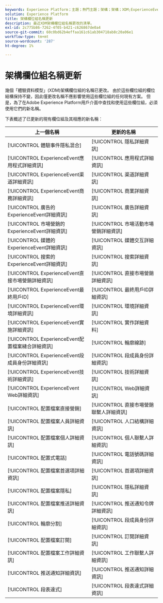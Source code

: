 ```yaml
---
keywords: Experience Platform；主題；熱門主題；架構；架構；XDM;ExperienceEvent;fields;schemas；架構；架構設計；欄位組；欄位組；enduserids；最終用戶；ids;updates;
solution: Experience Platform
title: 架構欄位組名稱更新
description: 最近XDM架構欄位組名稱更改的清單。
exl-id: 2c775b86-7262-4f05-b421-c626867de0a4
source-git-commit: 60c0bd62b4effaa161c61ab304718ab8c20a06e1
workflow-type: tm+mt
source-wordcount: '287'
ht-degree: 1%

---
```



# 架構欄位組名稱更新

幾個「體驗資料模型」(XDM)架構欄位組的名稱已更改。 由於這些欄位組的欄位結構保持不變，因此僅更改名稱不應影響使用這些欄位組的任何現有方案。 但是，為了在Adobe Experience Platform用戶介面中查找和使用這些欄位組，必須使用它們的新名稱。

下表概述了已更新的現有欄位組及其相應的新名稱：

| 上一個名稱 | 更新的名稱 |
| --- | --- |
| [!UICONTROL 體驗事件隱私混合] | [!UICONTROL 隱私詳細資訊] |
| [!UICONTROL ExperienceEvent應用程式詳細資訊] | [!UICONTROL 應用程式詳細資訊] |
| [!UICONTROL ExperienceEvent渠道詳細資訊] | [!UICONTROL 渠道詳細資訊] |
| [!UICONTROL ExperienceEvent商務詳細資訊] | [!UICONTROL 商業詳細資訊] |
| [!UICONTROL 廣告的ExperienceEvent詳細資訊] | [!UICONTROL 廣告詳細資訊] |
| [!UICONTROL 市場營銷的ExperienceEvent詳細資訊] | [!UICONTROL 市場活動市場營銷詳細資訊] |
| [!UICONTROL 媒體的ExperienceEvent詳細資訊] | [!UICONTROL 媒體交互詳細資訊] |
| [!UICONTROL 搜索的ExperienceEvent詳細資訊] | [!UICONTROL 搜索詳細資訊] |
| [!UICONTROL ExperienceEvent直接市場營銷詳細資訊] | [!UICONTROL 直接市場營銷詳細資訊] |
| [!UICONTROL ExperienceEvent最終用戶ID] | [!UICONTROL 最終用戶ID詳細資訊] |
| [!UICONTROL ExperienceEvent環境詳細資訊] | [!UICONTROL 環境詳細資訊] |
| [!UICONTROL ExperienceEvent實施詳細資訊] | [!UICONTROL 實作詳細資料] |
| [!UICONTROL ExperienceEvent配置檔案縫合詳細資訊] | [!UICONTROL 輪廓線跡] |
| [!UICONTROL ExperienceEvent段成員身份詳細資訊] | [!UICONTROL 段成員身份詳細資訊] |
| [!UICONTROL ExperienceEvent技術詳細資訊] | [!UICONTROL 技術詳細資訊] |
| [!UICONTROL ExperienceEvent Web詳細資訊] | [!UICONTROL Web詳細資訊] |
| [!UICONTROL 配置檔案直接營銷] | [!UICONTROL 直接市場營銷聯繫人詳細資訊] |
| [!UICONTROL 配置檔案人員詳細資訊] | [!UICONTROL 人口結構詳細資訊] |
| [!UICONTROL 配置檔案個人詳細資訊] | [!UICONTROL 個人聯繫人詳細資訊] |
| [!UICONTROL 配置式電話] | [!UICONTROL 電話號碼詳細資訊] |
| [!UICONTROL 配置檔案首選項詳細資訊] | [!UICONTROL 首選項詳細資訊] |
| [!UICONTROL 配置檔案隱私] | [!UICONTROL 隱私詳細資訊] |
| [!UICONTROL 配置檔案推送詳細資訊] | [!UICONTROL 推送通知令牌詳細資訊] |
| [!UICONTROL 輪廓分割] | [!UICONTROL 段成員身份詳細資訊] |
| [!UICONTROL 配置檔案訂閱] | [!UICONTROL 訂閱詳細資訊] |
| [!UICONTROL 配置檔案工作詳細資訊] | [!UICONTROL 工作聯繫人詳細資訊] |
| [!UICONTROL 推送通知詳細資訊] | [!UICONTROL 推送通知詳細資訊] |
| [!UICONTROL 段表達式] | [!UICONTROL 段表達式詳細資訊] |
